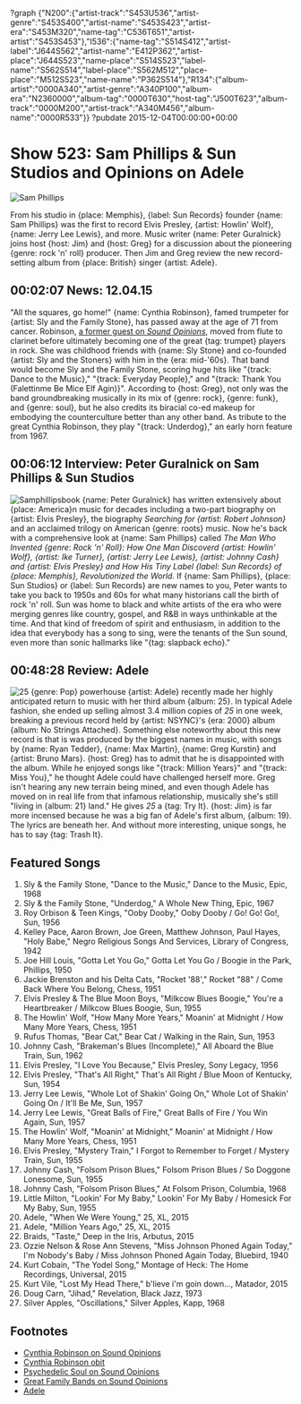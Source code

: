 ?graph {"N200":{"artist-track":"S453U536","artist-genre":"S453S400","artist-name":"S453S423","artist-era":"S453M320","name-tag":"C536T651","artist-artist":"S453S453"},"I536":{"name-tag":"S514S412","artist-label":"J644S562","artist-name":"E412P362","artist-place":"J644S523","name-place":"S514S523","label-name":"S562S514","label-place":"S562M512","place-place":"M512S523","name-name":"P362S514"},"R134":{"album-artist":"0000A340","artist-genre":"A340P100","album-era":"N2360000","album-tag":"0000T630","host-tag":"J500T623","album-track":"0000M200","artist-track":"A340M456","album-name":"0000R533"}}
?pubdate 2015-12-04T00:00:00+00:00

# Show 523: Sam Phillips & Sun Studios and Opinions on Adele

![Sam Phillips](http://sound-images.s3.amazonaws.com/images/2015/samphillips_web.jpg)

From his studio in {place: Memphis}, {label: Sun Records} founder {name: Sam Phillips} was the first to record Elvis Presley, {artist: Howlin' Wolf}, {name: Jerry Lee Lewis}, and more.  Music writer {name: Peter Guralnick} joins host {host: Jim} and {host: Greg} for a discussion about the pioneering {genre: rock 'n' roll} producer. Then Jim and Greg review the new record-setting album from {place: British} singer {artist: Adele}.


## 00:02:07 News: 12.04.15
"All the squares, go home!" {name: Cynthia Robinson}, famed trumpeter for {artist: Sly and the Family Stone}, has passed away at the age of 71 from cancer. Robinson, [a former guest on *Sound Opinions*](http://soundopinions.org/show/431/), moved from flute to clarinet before ultimately becoming one of the great {tag: trumpet} players in rock. She was childhood friends with {name: Sly Stone} and co-founded {artist: Sly and the Stoners} with him in the {era: mid-'60s}. That band would become Sly and the Family Stone, scoring huge hits like "{track: Dance to the Music}," "{track: Everyday People}," and "{track: Thank You (Falettinme Be Mice Elf Agin)}". According to {host: Greg}, not only was the band groundbreaking musically in its mix of {genre: rock}, {genre: funk}, and {genre: soul}, but he also credits its biracial co-ed makeup for embodying the counterculture better than any other band. As tribute to the great Cynthia Robinson, they play "{track: Underdog}," an early horn feature from 1967.


## 00:06:12 Interview: Peter Guralnick on Sam Phillips & Sun Studios
![Samphillipsbook](http://sound-images.s3.amazonaws.com/images/2015/samphillipsbook.jpg)
{name: Peter Guralnick} has written extensively about {place: America}n music for decades including a two-part biography on {artist: Elvis Presley}, the biography *Searching for {artist: Robert Johnson}* and an acclaimed trilogy on American {genre: roots} music. Now he's back with a comprehensive look at {name: Sam Phillips} called *The Man Who Invented {genre: Rock 'n' Roll}: How One Man Discoverd {artist: Howlin' Wolf}, {artist: Ike Turner}, {artist: Jerry Lee Lewis}, {artist: Johnny Cash} and {artist: Elvis Presley} and How His Tiny Label {label: Sun Records} of {place: Memphis}, Revolutionized the World.* If {name: Sam Phillips}, {place: Sun Studios} or {label: Sun Records} are new names to you, Peter wants to take you back to 1950s and 60s for what many historians call the birth of rock 'n' roll. Sun was home to black and white artists of the era who were merging genres like country, gospel, and R&B in ways unthinkable at the time. And that kind of freedom of spirit and enthusiasm, in addition to the idea that everybody has a song to sing, were the tenants of the Sun sound, even more than sonic hallmarks like "{tag: slapback echo}."


## 00:48:28 Review: Adele
![25](http://is5.mzstatic.com/image/thumb/Music6/v4/8c/91/5d/8c915d9b-d9e4-f735-1b91-81ca1b6e6312/source/600x600bb.jpg "262836961/1051394208")
{genre: Pop} powerhouse {artist: Adele} recently made her highly anticipated return to music with her third album {album: 25}. In typical Adele fashion, she ended up selling almost 3.4 million copies of *25* in one week, breaking a previous record held by {artist: NSYNC}'s {era: 2000} album {album: No Strings Attached}. Something else noteworthy about this new record is that is was produced by the biggest names in music, with songs by {name: Ryan Tedder}, {name: Max Martin}, {name: Greg Kurstin} and {artist: Bruno Mars}. {host: Greg} has to admit that he is disappointed with the album. While he enjoyed songs like "{track: Million Years}" and "{track: Miss You}," he thought Adele could have challenged herself more. Greg isn't hearing any new terrain being mined, and even though Adele has moved on in real life from that infamous relationship, musically she's still "living in {album: 21} land." He gives *25* a {tag: Try It}. {host: Jim} is far more incensed because he was a big fan of Adele's first album, {album: 19}. The lyrics are beneath her. And without more interesting, unique songs, he has to say {tag: Trash It}.


## Featured Songs
    
1. Sly & the Family Stone, "Dance to the Music," Dance to the Music, Epic, 1968 
1. Sly & the Family Stone, "Underdog," A Whole New Thing, Epic, 1967 
1. Roy Orbison & Teen Kings, "Ooby Dooby," Ooby Dooby / Go! Go! Go!, Sun, 1956 
1. Kelley Pace, Aaron Brown, Joe Green, Matthew Johnson, Paul Hayes, "Holy Babe," Negro Religious Songs And Services, Library of Congress, 1942 
1. Joe Hill Louis, "Gotta Let You Go," Gotta Let You Go / Boogie in the Park, Phillips, 1950 
1. Jackie Brenston and his Delta Cats, "Rocket '88'," Rocket "88" / Come Back Where You Belong, Chess, 1951 
1. Elvis Presley & The Blue Moon Boys, "Milkcow Blues Boogie," You're a Heartbreaker / Milkcow Blues Boogie, Sun, 1955 
1. The Howlin' Wolf, "How Many More Years," Moanin' at Midnight / How Many More Years, Chess, 1951 
1. Rufus Thomas, "Bear Cat," Bear Cat / Walking in the Rain, Sun, 1953 
1. Johnny Cash, "Brakeman's Blues (Incomplete)," All Aboard the Blue Train, Sun, 1962 
1. Elvis Presley, "I Love You Because," Elvis Presley, Sony Legacy, 1956 
1. Elvis Presley, "That's All Right," That's All Right / Blue Moon of Kentucky, Sun, 1954 
1. Jerry Lee Lewis, "Whole Lot of Shakin' Going On," Whole Lot of Shakin' Going On / It'll Be Me, Sun, 1957 
1. Jerry Lee Lewis, "Great Balls of Fire," Great Balls of Fire / You Win Again, Sun, 1957 
1. The Howlin' Wolf, "Moanin' at Midnight," Moanin' at Midnight / How Many More Years, Chess, 1951 
1. Elvis Presley, "Mystery Train," I Forgot to Remember to Forget / Mystery Train, Sun, 1955 
1. Johnny Cash, "Folsom Prison Blues," Folsom Prison Blues / So Doggone Lonesome, Sun, 1955 
1. Johnny Cash, "Folsom Prison Blues," At Folsom Prison, Columbia, 1968 
1. Little Milton, "Lookin' For My Baby," Lookin' For My Baby / Homesick For My Baby, Sun, 1955 
1. Adele, "When We Were Young," 25, XL, 2015 
1. Adele, "Million Years Ago," 25, XL, 2015 
1. Braids, "Taste," Deep in the Iris, Arbutus, 2015 
1. Ozzie Nelson & Rose Ann Stevens, "Miss Johnson Phoned Again Today," I'm Nobody's Baby / Miss Johnson Phoned Again Today, Bluebird, 1940 
1. Kurt Cobain, "The Yodel Song," Montage of Heck: The Home Recordings, Universal, 2015 
1. Kurt Vile, "Lost My Head There," b'lieve i'm goin down…, Matador, 2015 
1. Doug Carn, "Jihad," Revelation, Black Jazz, 1973
1. Silver Apples, "Oscillations," Silver Apples, Kapp, 1968 


## Footnotes
- [Cynthia Robinson on Sound Opinions](/show/431/)
- [Cynthia Robinson obit](http://www.nytimes.com/2015/11/27/arts/music/cynthia-robinson-sly-and-the-family-stone-trumpet-player-dies-at-71.html)
- [Psychedelic Soul on Sound Opinions](/show/149)
- [Great Family Bands on Sound Opinions](/show/394)
- [Adele](http://adele.com/)
